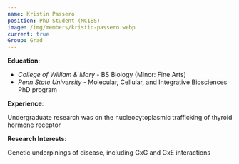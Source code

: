 ```yaml
---
name: Kristin Passero
position: PhD Student (MCIBS)
image: /img/members/kristin-passero.webp
current: true
Group: Grad
---
```


**Education**: 

  * *College of William & Mary* - BS Biology (Minor: Fine Arts)
  * *Penn State University* - Molecular, Cellular, and Integrative Biosciences PhD program

**Experience**:

Undergraduate research was on the nucleocytoplasmic trafficking of thyroid hormone receptor

**Research Interests**:

Genetic underpinings of disease, including GxG and GxE interactions

